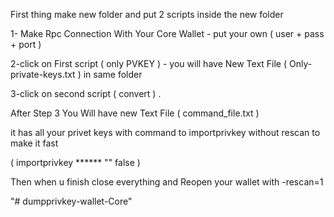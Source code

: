 First thing make new folder and put 2 scripts inside the new folder

1- Make Rpc Connection With Your Core Wallet - put your own ( user + pass + port )

2-click on First script ( only PVKEY ) - you will have New Text File ( Only-private-keys.txt ) in same folder

3-click on second script ( convert ) .

After Step 3 You Will have new Text File ( command_file.txt )

it has all your privet keys with command to importprivkey without rescan to make it fast

(  importprivkey ****** "" false  )

Then when u finish close everything and Reopen your wallet with -rescan=1


"# dumpprivkey-wallet-Core" 
